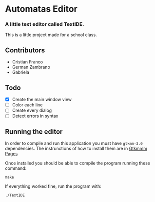 # Automatas Editor
### A little text editor called TextIDE.
This is a little project made for a school class.

## Contributors
 - Cristian Franco
 - German Zambrano
 - Gabriela

## Todo
- [x] Create the main window view
- [ ] Color each line
- [ ] Create every dialog
- [ ] Detect errors in syntax

## Running the editor

In order to compile and run this application you must have `gtkmm-3.0` dependencies.
The instrunctions of how to install them are in [Gtkmmm Pages](https://www.gtkmm.org/en/download.html) 

Once installed you should be able to compile the program running these command:
```
make
```
If everything worked fine, run the program with:
```
./TextIDE
```